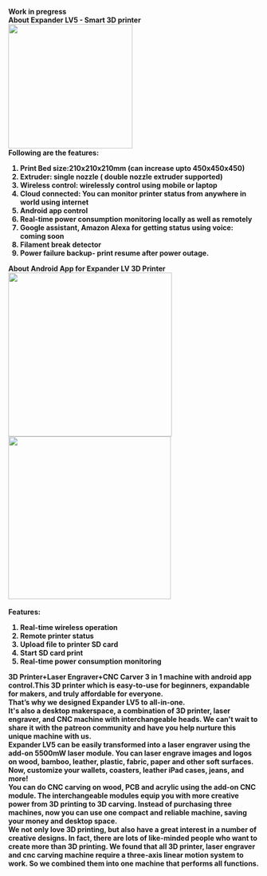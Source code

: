 <strong>Work in pregress<br>
<strong>About Expander LV5 - Smart 3D printer<br><img src="https://d1vdjc70h9nzd9.cloudfront.net/media/campaign/82000/82060/image/5c6440c80d87f.jpeg" style="width: 249px;"> </strong><br>
<strong>Following are the features:</strong>
<ol>
	<li>Print Bed size:210x210x210mm (can increase upto 450x450x450) </li>
	<li>Extruder: single nozzle ( double nozzle extruder supported)</li>
	<li>Wireless control: wirelessly control using mobile or laptop</li>
	<li>Cloud connected: You can monitor printer status from anywhere in world using internet</li>
	<li> Android app control</li>
	<li>Real-time power consumption monitoring locally as well as remotely</li>
	<li>Google assistant, Amazon Alexa for getting status using voice: coming soon</li>
	<li>Filament break detector</li>
	<li>Power failure backup- print resume after power outage.</li>
</ol>
<strong>About Android App for Expander LV 3D Printer</strong><br>
<strong><img src="https://d1vdjc70h9nzd9.cloudfront.net/media/campaign/82000/82060/image/5c643e3063cde.jpeg" style="width: 328px;"><img src="https://d1vdjc70h9nzd9.cloudfront.net/media/campaign/82000/82060/image/5c643e6b5020a.jpeg" style="width: 326px;"></strong><br>
<strong></strong><br>
<strong>Features:</strong>
<ol>
	<li>Real-time wireless operation</li>
	<li>Remote printer status</li>
	<li>Upload file to printer SD card</li>
	<li>Start SD card print</li>
	<li>Real-time power consumption monitoring</li>
</ol>
3D Printer+Laser Engraver+CNC Carver 3 in 1 machine with android app control.This 3D printer which is easy-to-use for beginners, expandable for makers, and truly affordable for everyone.
<br>
That’s why we designed Expander LV5 to all-in-one.
<br>
It's also a desktop makerspace, a combination of 3D printer, laser engraver, and CNC machine with interchangeable heads. We can't wait to share it with the patreon community and have you help nurture this unique machine with us.
<br>
Expander LV5 can be easily transformed into a laser engraver using the add-on 5500mW laser module. You can laser engrave images and logos on wood, bamboo, leather, plastic, fabric, paper and other soft surfaces. Now, customize your wallets, coasters, leather iPad cases, jeans, and more!
<br>
You can do CNC carving on wood, PCB and acrylic using the add-on CNC module. The interchangeable modules equip you with more creative power from 3D printing to 3D carving. Instead of purchasing three machines, now you can use one compact and reliable machine, saving your money and desktop space.
<br>
We not only love 3D printing, but also have a great interest in a number of creative designs. In fact, there are lots of like-minded people who want to create more than 3D printing. We found that all 3D printer, laser engraver and cnc carving machine require a three-axis linear motion system to work. So we combined them into one machine that performs all functions.
<br>
<br>
